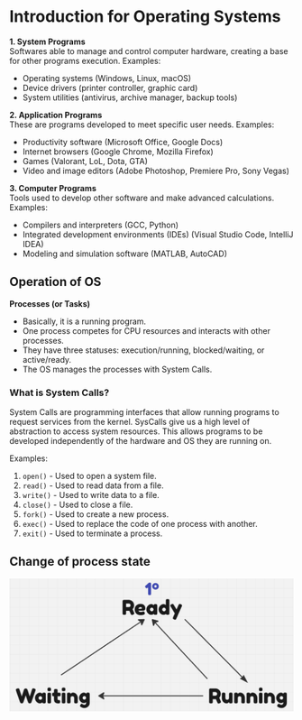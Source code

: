 # Introduction for Operating Systems

**1. System Programs**  
Softwares able to manage and control computer hardware, creating a base for other programs execution. Examples:
   - Operating systems (Windows, Linux, macOS)
   - Device drivers (printer controller, graphic card)
   - System utilities (antivirus, archive manager, backup tools)

**2. Application Programs**  
These are programs developed to meet specific user needs. Examples:
   - Productivity software (Microsoft Office, Google Docs)
   - Internet browsers (Google Chrome, Mozilla Firefox)
   - Games (Valorant, LoL, Dota, GTA)
   - Video and image editors (Adobe Photoshop, Premiere Pro, Sony Vegas)

**3. Computer Programs**  
Tools used to develop other software and make advanced calculations. Examples:
   - Compilers and interpreters (GCC, Python)
   - Integrated development environments (IDEs) (Visual Studio Code, IntelliJ IDEA)
   - Modeling and simulation software (MATLAB, AutoCAD)

## Operation of OS

**Processes (or Tasks)**  
- Basically, it is a running program.
- One process competes for CPU resources and interacts with other processes.
- They have three statuses: execution/running, blocked/waiting, or active/ready.
- The OS manages the processes with System Calls.

### What is System Calls?
System Calls are programming interfaces that allow running programs to request services from the kernel. SysCalls give us a high level of abstraction to access system resources. This allows programs to be developed independently of the hardware and OS they are running on.

Examples:
1. `open()` - Used to open a system file.
2. `read()` - Used to read data from a file.
3. `write()` - Used to write data to a file.
4. `close()` - Used to close a file.
5. `fork()` - Used to create a new process.
6. `exec()` - Used to replace the code of one process with another.
7. `exit()` - Used to terminate a process.

## Change of process state

![Processes State change](https://raw.githubusercontent.com/saukennn/sauk-hat/main/assets/processesStates.png)


